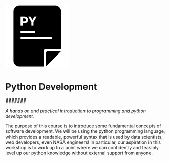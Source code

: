 <!---
{"next":"tools.md","title":"Welcome!","first":true}
-->

![pycon](https://github.com/mottaquikarim/PythonBootcamp/blob/master/assets/pycon.png?raw=true)

# Python Development
*🎉🎈🎂🍾🎊🍻💃*

*A hands on and practical introduction
 to programming and python development.*

The purpose of this course is to introduce some fundamental concepts of software development. We will be using the python programming language, which provides a readable, powerful syntax that is used by data scientists, web developers, even NASA engineers! In particular, our aspiration in this workshop is to work up to a point where we can confidently and feasibly level up our python knowledge without external support from anyone. 